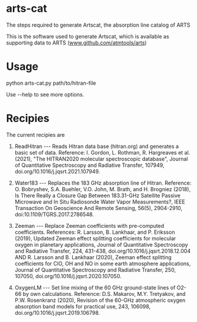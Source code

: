 # arts-cat
The steps required to generate Artscat, the absorption line catalog of ARTS

This is the software used to generate Artscat, which is available as supporting data to ARTS (www.github.com/atmtools/arts)

# Usage

python arts-cat.py path/to/hitran-file

Use --help to see more options.

# Recipies

The current recipies are

1) ReadHitran --- Reads Hitran data base (hitran.org) and generates a basic set of data.  Reference: I. Gordon, L. Rothman, R. Hargreaves et al. (2021), "The HITRAN2020 molecular spectroscopic database", Journal of Quantitative Spectroscopy and Radiative Transfer, 107949, doi.org/10.1016/j.jqsrt.2021.107949.

2) Water183 --- Replaces the 183 GHz absorption line of Hitran.  Reference: O. Bobryshev, S.A. Buehler, V.O. John, M. Brath, and H. Brogniez (2018), Is There Really a Closure Gap Between 183.31-GHz Satellite Passive Microwave and In Situ Radiosonde Water Vapor Measurements?, IEEE Transaction On Geoscience And Remote Sensing, 56(5), 2904-2910, doi:10.1109/TGRS.2017.2786548.

3) Zeeman --- Replace Zeeman coefficients with pre-computed coefficients.  References: R. Larsson, B. Lankhaar, and P. Eriksson (2019), Updated Zeeman effect splitting coefficients for molecular oxygen in planetary applications, Journal of Quantitative Spectroscopy and Radiative Transfer, 224, 431-438, doi.org/10.1016/j.jqsrt.2018.12.004 AND R. Larsson and B. Lankhaar (2020), Zeeman effect splitting coefficients for ClO, OH and NO in some earth atmosphere applications, Journal of Quantitative Spectroscopy and Radiative Transfer, 250, 107050, doi.org/10.1016/j.jqsrt.2020.107050.

4) OxygenLM --- Set line mixing of the 60 GHz ground-state lines of O2-66 by own calculations.  Reference: D.S. Makarov, M.Y. Tretyakov, and P.W. Rosenkranz (2020), Revision of the 60-GHz atmospheric oxygen absorption band models for practical use, 243, 106098, doi.org/10.1016/j.jqsrt.2019.106798.

